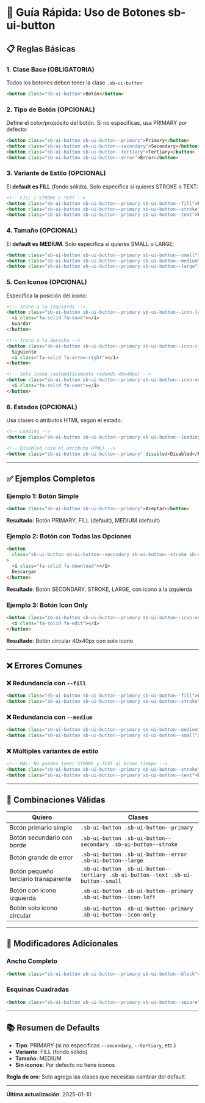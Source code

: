 # 🔘 Guía Rápida: Uso de Botones sb-ui-button

## 📋 Reglas Básicas

### 1. **Clase Base (OBLIGATORIA)**

Todos los botones deben tener la clase `.sb-ui-button`:

```html
<button class="sb-ui-button">Botón</button>
```

### 2. **Tipo de Botón (OPCIONAL)**

Define el color/propósito del botón. Si no especificas, usa PRIMARY por defecto:

```html
<button class="sb-ui-button sb-ui-button--primary">Primary</button>
<button class="sb-ui-button sb-ui-button--secondary">Secondary</button>
<button class="sb-ui-button sb-ui-button--tertiary">Tertiary</button>
<button class="sb-ui-button sb-ui-button--error">Error</button>
```

### 3. **Variante de Estilo (OPCIONAL)**

El **default es FILL** (fondo sólido). Solo especifica si quieres STROKE o TEXT:

```html
<!-- FILL / STROKE / TEXT -->
<button class="sb-ui-button sb-ui-button--primary sb-ui-button--fill">Primary Fill</button>
<button class="sb-ui-button sb-ui-button--primary sb-ui-button--stroke">Primary Stroke</button>
<button class="sb-ui-button sb-ui-button--primary sb-ui-button--text">Primary Text</button>
```

### 4. **Tamaño (OPCIONAL)**

El **default es MEDIUM**. Solo especifica si quieres SMALL o LARGE:

```html
<button class="sb-ui-button sb-ui-button--primary sb-ui-button--small">Small</button>
<button class="sb-ui-button sb-ui-button--primary sb-ui-button--medium">Medium (default)</button>
<button class="sb-ui-button sb-ui-button--primary sb-ui-button--large">Large</button>
```

### 5. **Con Iconos (OPCIONAL)**

Especifica la posición del icono:

```html
<!-- Icono a la izquierda -->
<button class="sb-ui-button sb-ui-button--primary sb-ui-button--icon-left">
  <i class="fa-solid fa-save"></i>
  Guardar
</button>

<!-- Icono a la derecha -->
<button class="sb-ui-button sb-ui-button--primary sb-ui-button--icon-right">
  Siguiente
  <i class="fa-solid fa-arrow-right"></i>
</button>

<!-- Solo icono (automáticamente redondo 40x40px) -->
<button class="sb-ui-button sb-ui-button--primary sb-ui-button--icon-only" title="Usuario">
  <i class="fa-solid fa-user"></i>
</button>
```

### 6. **Estados (OPCIONAL)**

Usa clases o atributos HTML según el estado:

```html
<!-- Loading -->
<button class="sb-ui-button sb-ui-button--primary sb-ui-button--loading">Loading...</button>

<!-- Disabled (usa el atributo HTML) -->
<button class="sb-ui-button sb-ui-button--primary" disabled>Disabled</button>
```

---

## ✅ Ejemplos Completos

### Ejemplo 1: Botón Simple

```html
<button class="sb-ui-button sb-ui-button--primary">Aceptar</button>
```

**Resultado**: Botón PRIMARY, FILL (default), MEDIUM (default)

### Ejemplo 2: Botón con Todas las Opciones

```html
<button
  class="sb-ui-button sb-ui-button--secondary sb-ui-button--stroke sb-ui-button--large sb-ui-button--icon-left"
>
  <i class="fa-solid fa-download"></i>
  Descargar
</button>
```

**Resultado**: Botón SECONDARY, STROKE, LARGE, con icono a la izquierda

### Ejemplo 3: Botón Icon Only

```html
<button class="sb-ui-button sb-ui-button--primary sb-ui-button--icon-only" title="Editar">
  <i class="fa-solid fa-edit"></i>
</button>
```

**Resultado**: Botón circular 40x40px con solo icono

---

## ❌ Errores Comunes

### ❌ Redundancia con `--fill`

```html
<button class="sb-ui-button sb-ui-button--primary sb-ui-button--fill">Botón</button>
<button class="sb-ui-button sb-ui-button--primary sb-ui-button--stroke">Botón</button>
```

### ❌ Redundancia con `--medium`

```html
<button class="sb-ui-button sb-ui-button--primary sb-ui-button--medium">Botón</button>
<button class="sb-ui-button sb-ui-button--primary sb-ui-button--small">Botón</button>
```

### ❌ Múltiples variantes de estilo

```html
<!-- MAL: No puedes tener STROKE y TEXT al mismo tiempo -->
<button class="sb-ui-button sb-ui-button--primary sb-ui-button--stroke">Botón</button>
<button class="sb-ui-button sb-ui-button--primary sb-ui-button--text">Botón</button>
```

---

## 🎯 Combinaciones Válidas

| Quiero                               | Clases                                                                           |
| ------------------------------------ | -------------------------------------------------------------------------------- |
| Botón primario simple                | `.sb-ui-button .sb-ui-button--primary`                                           |
| Botón secundario con borde           | `.sb-ui-button .sb-ui-button--secondary .sb-ui-button--stroke`                   |
| Botón grande de error                | `.sb-ui-button .sb-ui-button--error .sb-ui-button--large`                        |
| Botón pequeño terciario transparente | `.sb-ui-button .sb-ui-button--tertiary .sb-ui-button--text .sb-ui-button--small` |
| Botón con icono izquierda            | `.sb-ui-button .sb-ui-button--primary .sb-ui-button--icon-left`                  |
| Botón solo icono circular            | `.sb-ui-button .sb-ui-button--primary .sb-ui-button--icon-only`                  |

---

## 🔧 Modificadores Adicionales

### Ancho Completo

```html
<button class="sb-ui-button sb-ui-button--primary sb-ui-button--block">Botón Full Width</button>
```

### Esquinas Cuadradas

```html
<button class="sb-ui-button sb-ui-button--primary sb-ui-button--square">Botón Cuadrado</button>
```

---

## 📚 Resumen de Defaults

- **Tipo**: PRIMARY (si no especificas `--secondary`, `--tertiary`, etc.)
- **Variante**: FILL (fondo sólido)
- **Tamaño**: MEDIUM
- **Sin iconos**: Por defecto no tiene iconos

**Regla de oro**: Solo agrega las clases que necesitas cambiar del default.

---

**Última actualización**: 2025-01-10
